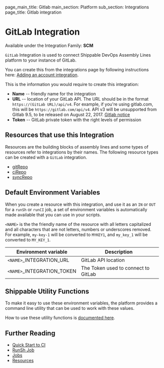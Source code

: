 page_main_title: Gitlab
main_section: Platform
sub_section: Integrations
page_title: Gitlab integration

# GitLab Integration

Available under the Integration Family: **SCM**

`GitLab` Integration is used to connect Shippable DevOps Assembly Lines platform to your instance of GitLab.

You can create this from the integrations page by following instructions here: [Adding an account integration](/platform/management/integrations/#adding-an-account-integration).

This is the information you would require to create this integration:

* **Name** -- friendly name for the integration
* **URL** -- location of your GitLab API. The URL should be in the format `https://(GitLab URL)/api/v4`. For example, if you're using gitlab.com, this will be `https://gitlab.com/api/v4`. API v3 will be unsupported from Gitlab 9.5, to be released on August 22, 2017. [Gitlab notice](https://docs.gitlab.com/ce/api/v3_to_v4.html)
* **Token** -- GitLab private token with the right levels of permission

## Resources that use this Integration
Resources are the building blocks of assembly lines and some types of resources refer to integrations by their names. The following resource types can be created with a `GitLab` integration.

* [gitRepo](/platform/workflow/resource/gitrepo)
* [ciRepo](/platform/workflow/resource/cirepo)
* [syncRepo](/platform/workflow/resource/syncrepo)

## Default Environment Variables
When you create a resource with this integration, and use it as an `IN` or `OUT` for a `runSh` or `runCI` job, a set of environment variables is automatically made available that you can use in your scripts.

`<NAME>` is the the friendly name of the resource with all letters capitalized and all characters that are not letters, numbers or underscores removed. For example, `my-key-1` will be converted to `MYKEY1`, and `my_key_1` will be converted to `MY_KEY_1`.

| Environment variable						| Description                         |
| ------------- 								|------------------------------------ |
| `<NAME>`\_INTEGRATION\_URL    			| GitLab API location |
| `<NAME>`\_INTEGRATION\_TOKEN			| The Token used to connect to GitLab |

## Shippable Utility Functions
To make it easy to use these environment variables, the platform provides a command line utility that can be used to work with these values.

How to use these utility functions is [documented here](/platform/tutorial/workflow/using-shipctl).

## Further Reading
* [Quick Start to CI](/getting-started/ci-sample)
* [RunSh Job](/platform/workflow/job/runsh)
* [Jobs](/platform/workflow/job/overview)
* [Resources](/platform/workflow/resource/overview)
